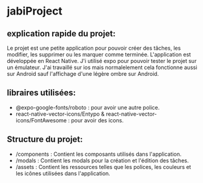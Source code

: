 # jabiProject

## explication rapide du projet:
Le projet est une petite application pour pouvoir créer des tâches, les modifier, les supprimer ou les marquer comme terminée. L'application est développée en React Native.
J'i utilisé expo pour pouvoir tester le projet sur un émulateur. J'ai travaillé sur ios mais normalelement cela fonctionne aussi sur Android sauf l'affichage d'une légère ombre sur Android.
## libraires utilisées: 
* @expo-google-fonts/roboto : pour avoir une autre police.
* react-native-vector-icons/Entypo & react-native-vector-icons/FontAwesome : pour avoir des icons.

## Structure du projet: 
* /components : Contient les composants utilisés dans l'application.
* /modals : Contient les modals pour la création et l'édition des tâches.
* /assets : Contient les ressources telles que les polices, les couleurs et les icônes utilisées dans l'application.
